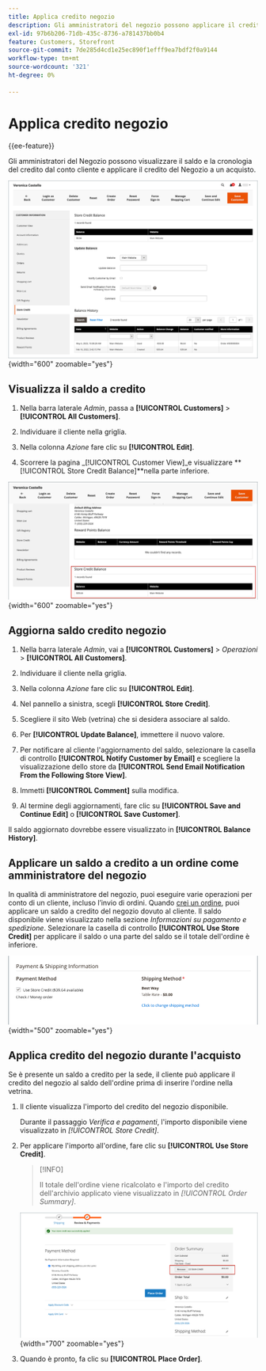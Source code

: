 ```yaml
---
title: Applica credito negozio
description: Gli amministratori del negozio possono applicare il credito del negozio a un acquisto.
exl-id: 97b6b206-71db-435c-8736-a781437bb0b4
feature: Customers, Storefront
source-git-commit: 7de285d4cd1e25ec890f1efff9ea7bdf2f0a9144
workflow-type: tm+mt
source-wordcount: '321'
ht-degree: 0%

---
```


# Applica credito negozio

{{ee-feature}}

Gli amministratori del Negozio possono visualizzare il saldo e la cronologia del credito dal conto cliente e applicare il credito del Negozio a un acquisto.

![Saldo credito cliente e cronologia](assets/store-credit-balance-history.png){width="600" zoomable="yes"}

## Visualizza il saldo a credito

1. Nella barra laterale _Admin_, passa a **[!UICONTROL Customers]** > **[!UICONTROL All Customers]**.

1. Individuare il cliente nella griglia.

1. Nella colonna _Azione_ fare clic su **[!UICONTROL Edit]**.

1. Scorrere la pagina _[!UICONTROL Customer View]_e visualizzare **[!UICONTROL Store Credit Balance]**nella parte inferiore.

![Memorizza saldo credito](assets/store-credit-balance.png){width="600" zoomable="yes"}

## Aggiorna saldo credito negozio

1. Nella barra laterale _Admin_, vai a **[!UICONTROL Customers]** > _Operazioni_ > **[!UICONTROL All Customers]**.

1. Individuare il cliente nella griglia.

1. Nella colonna _Azione_ fare clic su **[!UICONTROL Edit]**.

1. Nel pannello a sinistra, scegli **[!UICONTROL Store Credit]**.

1. Scegliere il sito Web (vetrina) che si desidera associare al saldo.

1. Per **[!UICONTROL Update Balance]**, immettere il nuovo valore.

1. Per notificare al cliente l&#39;aggiornamento del saldo, selezionare la casella di controllo **[!UICONTROL Notify Customer by Email]** e scegliere la visualizzazione dello store da **[!UICONTROL Send Email Notification From the Following Store View]**.

1. Immetti **[!UICONTROL Comment]** sulla modifica.

1. Al termine degli aggiornamenti, fare clic su **[!UICONTROL Save and Continue Edit]** o **[!UICONTROL Save Customer]**.

Il saldo aggiornato dovrebbe essere visualizzato in **[!UICONTROL Balance History]**.

## Applicare un saldo a credito a un ordine come amministratore del negozio

In qualità di amministratore del negozio, puoi eseguire varie operazioni per conto di un cliente, incluso l’invio di ordini. Quando [crei un ordine](../stores-purchase/customer-account-create-order.md), puoi applicare un saldo a credito del negozio dovuto al cliente. Il saldo disponibile viene visualizzato nella sezione _Informazioni su pagamento e spedizione_. Selezionare la casella di controllo **[!UICONTROL Use Store Credit]** per applicare il saldo o una parte del saldo se il totale dell&#39;ordine è inferiore.

![Applica il saldo a credito dell&#39;archivio all&#39;ordine](assets/store-credit-apply.png){width="500" zoomable="yes"}

## Applica credito del negozio durante l&#39;acquisto

Se è presente un saldo a credito per la sede, il cliente può applicare il credito del negozio al saldo dell&#39;ordine prima di inserire l&#39;ordine nella vetrina.

1. Il cliente visualizza l&#39;importo del credito del negozio disponibile.

   Durante il passaggio _Verifica e pagamenti_, l&#39;importo disponibile viene visualizzato in _[!UICONTROL Store Credit]_.

1. Per applicare l&#39;importo all&#39;ordine, fare clic su **[!UICONTROL Use Store Credit]**.

   >[!INFO]
   >
   >Il totale dell&#39;ordine viene ricalcolato e l&#39;importo del credito dell&#39;archivio applicato viene visualizzato in _[!UICONTROL Order Summary]_.

   ![Saldo a credito archiviato applicato all&#39;ordine](assets/store-credit-checkout.png){width="700" zoomable="yes"}

1. Quando è pronto, fa clic su **[!UICONTROL Place Order]**.
